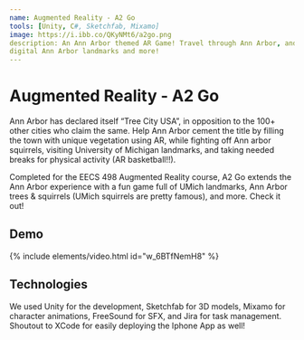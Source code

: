 ```yaml
---
name: Augmented Reality - A2 Go
tools: [Unity, C#, Sketchfab, Mixamo]
image: https://i.ibb.co/QKyNMt6/a2go.png
description: An Ann Arbor themed AR Game! Travel through Ann Arbor, and augment your experience with 
digital Ann Arbor landmarks and more!
---
```


# Augmented Reality - A2 Go

Ann Arbor has declared itself “Tree City USA”, in opposition to the 100+ other cities who claim the same. Help Ann Arbor cement the title by filling the town with unique vegetation using AR, while fighting off Ann arbor squirrels, visiting University of Michigan landmarks, and taking needed breaks for physical activity (AR basketball!!).

Completed for the EECS 498 Augmented Reality course, A2 Go extends the Ann Arbor experience with a fun game full of UMich landmarks, Ann Arbor trees & squirrels (UMich squirrels are pretty famous), and more. Check it out!

## Demo


{% include elements/video.html id="w_6BTfNemH8" %}

## Technologies

We used Unity for the development, Sketchfab for 3D models, Mixamo for character animations, FreeSound for SFX, and Jira for task management. Shoutout to XCode for easily deploying the Iphone App as well!